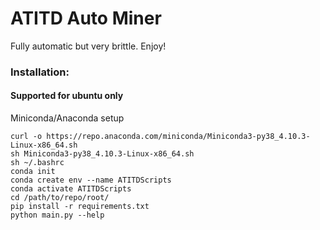 # ATITD Auto Miner

Fully automatic but very brittle. Enjoy!
 
### Installation:

#### Supported for ubuntu only

Miniconda/Anaconda setup
```
curl -o https://repo.anaconda.com/miniconda/Miniconda3-py38_4.10.3-Linux-x86_64.sh
sh Miniconda3-py38_4.10.3-Linux-x86_64.sh
sh ~/.bashrc
conda init
conda create env --name ATITDScripts
conda activate ATITDScripts
cd /path/to/repo/root/
pip install -r requirements.txt
python main.py --help
```


